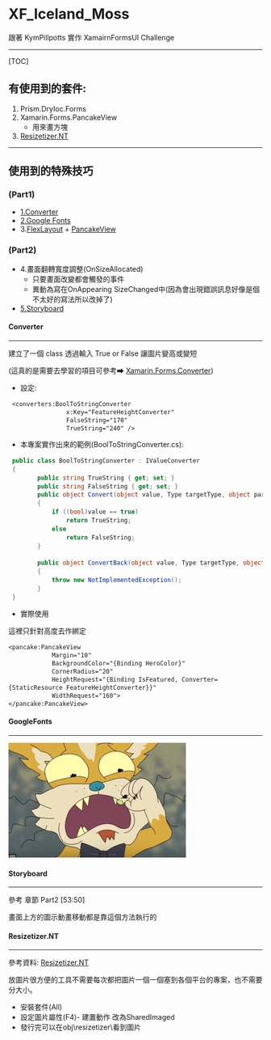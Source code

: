# XF_Iceland_Moss

跟著 KymPillpotts 實作 XamairnFormsUI Challenge

---

[TOC]

## 有使用到的套件:

1. Prism.DryIoc.Forms
2. Xamarin.Forms.PancakeView
   - 用來畫方塊
3. [Resizetizer.NT](#Resizetizer.NT)

---

## 使用到的特殊技巧

### (Part1)

- [1.Converter](#Converter)
- [2.Google Fonts](#GoogleFonts)
- 3.[FlexLayout](https://docs.microsoft.com/zh-tw/xamarin/xamarin-forms/user-interface/layouts/flex-layout) + [PancakeView](https://github.com/sthewissen/Xamarin.Forms.PancakeView)

### (Part2)

- 4.畫面翻轉寬度調整(OnSizeAllocated)
  - 只要畫面改變都會觸發的事件
  - 異動為寫在OnAppearing SizeChanged中(因為會出現錯誤訊息好像是個不太好的寫法所以改掉了)
- [5.Storyboard](#Storyboard)





#### Converter

---

建立了一個 class 透過輸入 True or False 讓圖片變高或變短

(這真的是需要去學習的項目可參考➡ [Xamarin.Forms.Converter](https://docs.microsoft.com/zh-tw/xamarin/xamarin-forms/app-fundamentals/data-binding/converters))

- 設定:

```xaml
 <converters:BoolToStringConverter
                x:Key="FeatureHeightConverter"
                FalseString="170"
                TrueString="240" />
```

- 本專案實作出來的範例(BoolToStringConverter.cs):

```c#
 public class BoolToStringConverter : IValueConverter
 {
        public string TrueString { get; set; }
        public string FalseString { get; set; }
        public object Convert(object value, Type targetType, object parameter, CultureInfo culture)
        {
            if ((bool)value == true)
                return TrueString;
            else
                return FalseString;
        }

        public object ConvertBack(object value, Type targetType, object parameter, CultureInfo culture)
        {
            throw new NotImplementedException();
        }
 }
```

- 實際使用

這裡只針對高度去作綁定

```xaml
<pancake:PancakeView
            Margin="10"
            BackgroundColor="{Binding HeroColor}"
            CornerRadius="20"
            HeightRequest="{Binding IsFeatured, Converter={StaticResource FeatureHeightConverter}}"
            WidthRequest="160">
</pancake:PancakeView>
```



#### GoogleFonts

---



<img src="readme\Test.png" alt="替代文字" style="zoom:50%;" />



#### Storyboard

---

參考 章節  Part2  [53:50]

畫面上方的圖示動畫移動都是靠這個方法執行的

#### Resizetizer.NT

---

參考資料: [Resizetizer.NT]( https://www.youtube.com/watch?v=zcUPh5cVWaE&amp;amp;feature=youtu.be )

放圖片很方便的工具不需要每次都把圖片一個一個塞到各個平台的專案，也不需要分大小。

- 安裝套件(All)
- 設定圖片屬性(F4)- 建置動作 改為SharedImaged
- 發行完可以在obj\resizetizer\看到圖片





